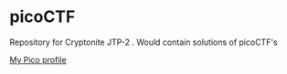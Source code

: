 # picoCTF
Repository for Cryptonite JTP-2 . Would contain solutions of picoCTF's

[My Pico profile](https://play.picoctf.org/users/KafkaDev)
